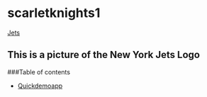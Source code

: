 # scarletknights1


[Jets](Jets.png)

## This is a picture of the New York Jets Logo 

###Table of contents 

* [Quickdemoapp](Quickdemoapp)





